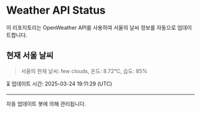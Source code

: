 
# Weather API Status

이 리포지토리는 OpenWeather API를 사용하여 서울의 날씨 정보를 자동으로 업데이트합니다.

## 현재 서울 날씨
> 서울의 현재 날씨: few clouds, 온도: 8.72°C, 습도: 85%

⏳ 업데이트 시간: 2025-03-24 19:11:29 (UTC)

---
자동 업데이트 봇에 의해 관리됩니다.

